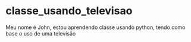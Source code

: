 # classe_usando_televisao

Meu nome é John, estou aprendendo classe usando python, tendo como base o uso de uma televisão
